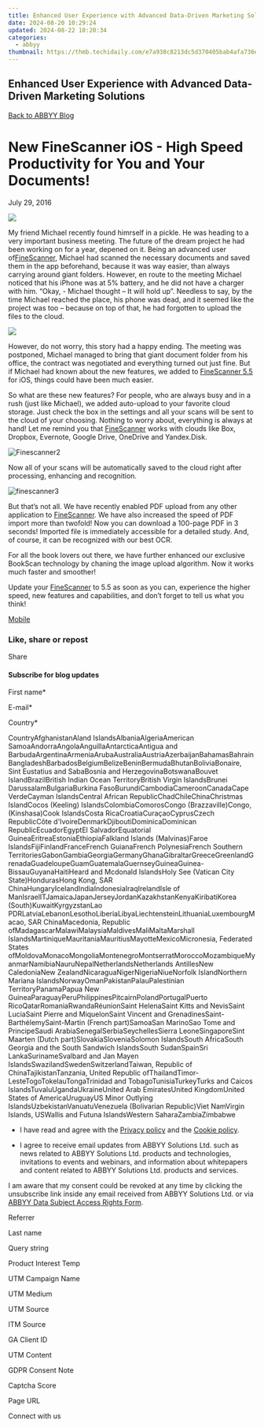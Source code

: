 ```yaml
---
title: Enhanced User Experience with Advanced Data-Driven Marketing Solutions
date: 2024-08-20 10:29:24
updated: 2024-08-22 10:20:34
categories:
  - abbyy
thumbnail: https://thmb.techidaily.com/e7a938c8213dc5d370405bab4afa736e010a188d2f4d2dd7c34adab834ad1c13.jpg
---
```


## Enhanced User Experience with Advanced Data-Driven Marketing Solutions

[Back to ABBYY Blog](https://tools.techidaily.com/abbyy/products/)

# New FineScanner iOS - High Speed Productivity for You and Your Documents!

July 29, 2016

![](https://static2.abbyy.com/abbyycommedia/28778/siri-ios-13.png) 

My friend Michael recently found himrself in a pickle. He was heading to a very important business meeting. The future of the dream project he had been working on for a year, depened on it. Being an advanced user of[FineScanner](http://qrs.ly/3f56xfu), Michael had scanned the necessary documents and saved them in the app beforehand, because it was way easier, than always carrying around giant folders. However, en route to the meeting Michael noticed that his iPhone was at 5% battery, and he did not have a charger with him. “Okay, - Michael thought – It will hold up”. Needless to say, by the time Michael reached the place, his phone was dead, and it seemed like the project was too – because on top of that, he had forgotten to upload the files to the cloud.

![](https://static1.abbyy.com/abbyycommedia/25865/istock_57926718_crop-e1469783397504.jpg)

However, do not worry, this story had a happy ending. The meeting was postponed, Michael managed to bring that giant document folder from his office, the contract was negotiated and everything turned out just fine. But if Michael had known about the new features, we added to [FineScanner 5.5](http://qrs.ly/3f56xfu) for iOS, things could have been much easier.

So what are these new features? For people, who are always busy and in a rush (just like Michael), we added auto-upload to your favorite cloud storage. Just check the box in the settings and all your scans will be sent to the cloud of your choosing. Nothing to worry about, everything is always at hand! Let me remind you that [FineScanner](http://qrs.ly/3f56xfu) works with clouds like Box, Dropbox, Evernote, Google Drive, OneDrive and Yandex.Disk.

![Finescanner2](https://static1.abbyy.com/abbyycommedia/25866/finescanner2-e1535379437559.png)

Now all of your scans will be automatically saved to the cloud right after processing, enhancing and recognition.

![finescanner3](https://static1.abbyy.com/abbyycommedia/25867/finescanner3-1-300x178.png)

But that’s not all. We have recently enabled PDF upload from any other application to [FineScanner](http://qrs.ly/3f56xfu). We have also increased the speed of PDF import more than twofold! Now you can download a 100-page PDF in 3 seconds! Imported file is immediately accessible for a detailed study. And, of course, it can be recognized with our best OCR.

For all the book lovers out there, we have further enhanced our exclusive BookScan technology by chaning the image upload algorithm. Now it works much faster and smoother!

Update your [FineScanner](http://qrs.ly/3f56xfu) to 5.5 as soon as you can, experience the higher speed, new features and capabilities, and don’t forget to tell us what you think!

[Mobile](https://tools.techidaily.com/abbyy/products/) 

### Like, share or repost

Share 

#### Subscribe for blog updates

First name\*

E-mail\*

Сountry\*

СountryAfghanistanAland IslandsAlbaniaAlgeriaAmerican SamoaAndorraAngolaAnguillaAntarcticaAntigua and BarbudaArgentinaArmeniaArubaAustraliaAustriaAzerbaijanBahamasBahrainBangladeshBarbadosBelgiumBelizeBeninBermudaBhutanBoliviaBonaire, Sint Eustatius and SabaBosnia and HerzegovinaBotswanaBouvet IslandBrazilBritish Indian Ocean TerritoryBritish Virgin IslandsBrunei DarussalamBulgariaBurkina FasoBurundiCambodiaCameroonCanadaCape VerdeCayman IslandsCentral African RepublicChadChileChinaChristmas IslandCocos (Keeling) IslandsColombiaComorosCongo (Brazzaville)Congo, (Kinshasa)Cook IslandsCosta RicaCroatiaCuraçaoCyprusCzech RepublicCôte d'IvoireDenmarkDjiboutiDominicaDominican RepublicEcuadorEgyptEl SalvadorEquatorial GuineaEritreaEstoniaEthiopiaFalkland Islands (Malvinas)Faroe IslandsFijiFinlandFranceFrench GuianaFrench PolynesiaFrench Southern TerritoriesGabonGambiaGeorgiaGermanyGhanaGibraltarGreeceGreenlandGrenadaGuadeloupeGuamGuatemalaGuernseyGuineaGuinea-BissauGuyanaHaitiHeard and Mcdonald IslandsHoly See (Vatican City State)HondurasHong Kong, SAR ChinaHungaryIcelandIndiaIndonesiaIraqIrelandIsle of ManIsraelITJamaicaJapanJerseyJordanKazakhstanKenyaKiribatiKorea (South)KuwaitKyrgyzstanLao PDRLatviaLebanonLesothoLiberiaLibyaLiechtensteinLithuaniaLuxembourgMacao, SAR ChinaMacedonia, Republic ofMadagascarMalawiMalaysiaMaldivesMaliMaltaMarshall IslandsMartiniqueMauritaniaMauritiusMayotteMexicoMicronesia, Federated States ofMoldovaMonacoMongoliaMontenegroMontserratMoroccoMozambiqueMyanmarNamibiaNauruNepalNetherlandsNetherlands AntillesNew CaledoniaNew ZealandNicaraguaNigerNigeriaNiueNorfolk IslandNorthern Mariana IslandsNorwayOmanPakistanPalauPalestinian TerritoryPanamaPapua New GuineaParaguayPeruPhilippinesPitcairnPolandPortugalPuerto RicoQatarRomaniaRwandaRéunionSaint HelenaSaint Kitts and NevisSaint LuciaSaint Pierre and MiquelonSaint Vincent and GrenadinesSaint-BarthélemySaint-Martin (French part)SamoaSan MarinoSao Tome and PrincipeSaudi ArabiaSenegalSerbiaSeychellesSierra LeoneSingaporeSint Maarten (Dutch part)SlovakiaSloveniaSolomon IslandsSouth AfricaSouth Georgia and the South Sandwich IslandsSouth SudanSpainSri LankaSurinameSvalbard and Jan Mayen IslandsSwazilandSwedenSwitzerlandTaiwan, Republic of ChinaTajikistanTanzania, United Republic ofThailandTimor-LesteTogoTokelauTongaTrinidad and TobagoTunisiaTurkeyTurks and Caicos IslandsTuvaluUgandaUkraineUnited Arab EmiratesUnited KingdomUnited States of AmericaUruguayUS Minor Outlying IslandsUzbekistanVanuatuVenezuela (Bolivarian Republic)Viet NamVirgin Islands, USWallis and Futuna IslandsWestern SaharaZambiaZimbabwe

* I have read and agree with the [Privacy policy](https://tools.techidaily.com/abbyy/products/) and the [Cookie policy](https://tools.techidaily.com/abbyy/products/).

* I agree to receive email updates from ABBYY Solutions Ltd. such as news related to ABBYY Solutions Ltd. products and technologies, invitations to events and webinars, and information about whitepapers and content related to ABBYY Solutions Ltd. products and services.  
    
I am aware that my consent could be revoked at any time by clicking the unsubscribe link inside any email received from ABBYY Solutions Ltd. or via [ABBYY Data Subject Access Rights Form](https://tools.techidaily.com/abbyy/products/).

Referrer

Last name

Query string

Product Interest Temp

UTM Campaign Name

UTM Medium

UTM Source

ITM Source

GA Client ID

UTM Content

GDPR Consent Note

Captcha Score

Page URL

Connect with us

<ins class="adsbygoogle"
     style="display:block"
     data-ad-format="autorelaxed"
     data-ad-client="ca-pub-7571918770474297"
     data-ad-slot="1223367746"></ins>



<ins class="adsbygoogle"
     style="display:block"
     data-ad-client="ca-pub-7571918770474297"
     data-ad-slot="8358498916"
     data-ad-format="auto"
     data-full-width-responsive="true"></ins>
